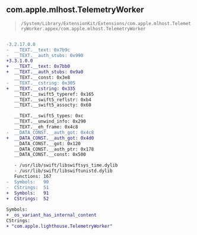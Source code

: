 ## com.apple.mlhost.TelemetryWorker

> `/System/Library/ExtensionKit/Extensions/com.apple.mlhost.TelemetryWorker.appex/com.apple.mlhost.TelemetryWorker`

```diff

-3.2.17.0.0
-  __TEXT.__text: 0x7b9c
-  __TEXT.__auth_stubs: 0x990
+3.3.1.0.0
+  __TEXT.__text: 0x7bb0
+  __TEXT.__auth_stubs: 0x9a0
   __TEXT.__const: 0x3e8
-  __TEXT.__cstring: 0x305
+  __TEXT.__cstring: 0x335
   __TEXT.__swift5_typeref: 0x165
   __TEXT.__swift5_reflstr: 0xb4
   __TEXT.__swift5_assocty: 0x60

   __TEXT.__swift5_types: 0xc
   __TEXT.__unwind_info: 0x290
   __TEXT.__eh_frame: 0x4c8
-  __DATA_CONST.__auth_got: 0x4c8
+  __DATA_CONST.__auth_got: 0x4d0
   __DATA_CONST.__got: 0x120
   __DATA_CONST.__auth_ptr: 0x178
   __DATA_CONST.__const: 0x500

   - /usr/lib/swift/libswiftsys_time.dylib
   - /usr/lib/swift/libswiftunistd.dylib
   Functions: 167
-  Symbols:   90
-  CStrings:  51
+  Symbols:   91
+  CStrings:  52
 
Symbols:
+ _os_variant_has_internal_content
CStrings:
+ "com.apple.lighthouse.TelemetryWorker"

```
